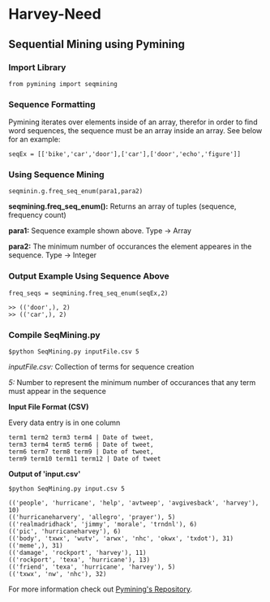 # Harvey-Need

## Sequential Mining using Pymining

### Import Library

`from pymining import seqmining`

### Sequence Formatting

Pymining iterates over elements inside of an array, therefor in order to find word sequences, the sequence must be an array inside an array. See below for an example:

`seqEx = [['bike','car','door'],['car'],['door','echo','figure']]`

### Using Sequence Mining

`seqminin.g.freq_seq_enum(para1,para2)`

**seqmining.freq_seq_enum():** Returns an array of tuples (sequence, frequency count)

 **para1:** Sequence example shown above. Type -> Array

**para2:** The minimum number of occurances the element appeares in the sequence. Type -> Integer

### Output Example Using Sequence Above

```
freq_seqs = seqmining.freq_seq_enum(seqEx,2)

>> (('door',), 2)
>> (('car',), 2)
```

### Compile SeqMining.py

`$python SeqMining.py inputFile.csv 5`

*inputFile.csv:* Collection of terms for sequence creation

*5:* Number to represent the minimum number of occurances that any term must appear in the sequence

**Input File Format (CSV)**

Every data entry is in one column

```
term1 term2 term3 term4 | Date of tweet,
term3 term4 term5 term6 | Date of tweet,
term6 term7 term8 term9 | Date of tweet,
term9 term10 term11 term12 | Date of tweet
```

**Output of 'input.csv'**

```
$python SeqMining.py input.csv 5

(('people', 'hurricane', 'help', 'avtweep', 'avgivesback', 'harvey'), 10)
(('hurricaneharvery', 'allegro', 'prayer'), 5)
(('realmadridhack', 'jimmy', 'morale', 'trndnl'), 6)
(('pic', 'hurricaneharvey'), 6)
(('body', 'txwx', 'wutv', 'arwx', 'nhc', 'okwx', 'txdot'), 31)
(('meme',), 31)
(('damage', 'rockport', 'harvey'), 11)
(('rockport', 'texa', 'hurricane'), 13)
(('friend', 'texa', 'hurricane', 'harvey'), 5)
(('txwx', 'nw', 'nhc'), 32)
```



For more information check out [Pymining's Repository](https://github.com/bartdag/pymining).
